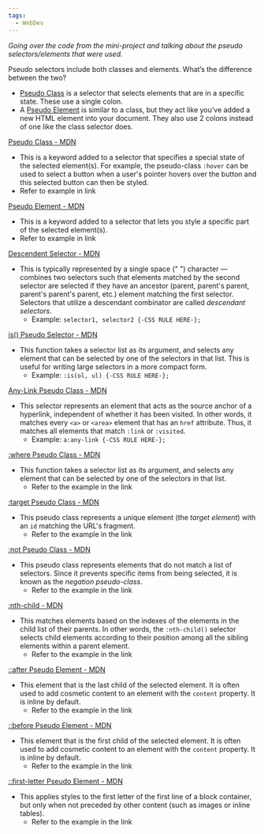 ```yaml
---
tags:
  - WebDev
---
```

*Going over the code from the mini-project and talking about the pseudo selectors/elements that were used.*

Pseudo selectors include both classes and elements. What’s the difference between the two?
* <u>Pseudo Class</u> is a selector that selects elements that are in a specific state. These use a single colon.
* A <u>Pseudo Element</u> is similar to a class, but they act like you’ve added a new HTML element into your document. They also use 2 colons instead of one like the class selector does.

[Pseudo Class - MDN](https://developer.mozilla.org/en-US/docs/Web/CSS/Pseudo-classes)
* This is a keyword added to a selector that specifies a special state of the selected element(s). For example, the pseudo-class `:hover` can be used to select a button when a user's pointer hovers over the button and this selected button can then be styled.
* Refer to example in link

[Pseudo Element - MDN](https://developer.mozilla.org/en-US/docs/Web/CSS/Pseudo-elements)
* This is a keyword added to a selector that lets you style a specific part of the selected element(s).
* Refer to example in link

[Descendent Selector - MDN](https://developer.mozilla.org/en-US/docs/Web/CSS/Descendant_combinator)
* This is typically represented by a single space (" ") character — combines two selectors such that elements matched by the second selector are selected if they have an ancestor (parent, parent's parent, parent's parent's parent, etc.) element matching the first selector. Selectors that utilize a descendant combinator are called _descendant selectors_.
	* Example: `selector1, selector2 {-CSS RULE HERE-};`

[is() Pseudo Selector - MDN](https://developer.mozilla.org/en-US/docs/Web/CSS/:is)
* This function takes a selector list as its argument, and selects any element that can be selected by one of the selectors in that list. This is useful for writing large selectors in a more compact form.
	* Example: `:is(ol, ul) {-CSS RULE HERE-};`

[Any-Link Pseudo Class - MDN](https://developer.mozilla.org/en-US/docs/Web/CSS/:any-link)
* This selector represents an element that acts as the source anchor of a hyperlink, independent of whether it has been visited. In other words, it matches every `<a>` or `<area>` element that has an `href` attribute. Thus, it matches all elements that match `:link` or `:visited`.
	* Example: `a:any-link {-CSS RULE HERE-};`

[:where Pseudo Class - MDN](https://developer.mozilla.org/en-US/docs/Web/CSS/:where)
* This function takes a selector list as its argument, and selects any element that can be selected by one of the selectors in that list.
	* Refer to the example in the link

[:target Pseudo Class - MDN](https://developer.mozilla.org/en-US/docs/Web/CSS/:target)
* This pseudo class represents a unique element (the _target element_) with an `id` matching the URL's fragment.
	* Refer to the example in the link

[:not Pseudo Class - MDN](https://developer.mozilla.org/en-US/docs/Web/CSS/:not)
* This pseudo class represents elements that do not match a list of selectors. Since it prevents specific items from being selected, it is known as the _negation pseudo-class_.
	* Refer to the example in the link

[:nth-child - MDN](https://developer.mozilla.org/en-US/docs/Web/CSS/:nth-child)
* This matches elements based on the indexes of the elements in the child list of their parents. In other words, the `:nth-child()` selector selects child elements according to their position among all the sibling elements within a parent element.
	* Refer to the example in the link

[::after Pseudo Element - MDN](https://developer.mozilla.org/en-US/docs/Web/CSS/::after)
* This element that is the last child of the selected element. It is often used to add cosmetic content to an element with the `content` property. It is inline by default.
	* Refer to the example in the link

[::before Pseudo Element - MDN](https://developer.mozilla.org/en-US/docs/Web/CSS/::before)
* This element that is the first child of the selected element. It is often used to add cosmetic content to an element with the `content` property. It is inline by default.
	* Refer to the example in the link

[::first-letter Pseudo Element - MDN](https://developer.mozilla.org/en-US/docs/Web/CSS/::first-letter)
* This applies styles to the first letter of the first line of a block container, but only when not preceded by other content (such as images or inline tables).
	* Refer to the example in the link